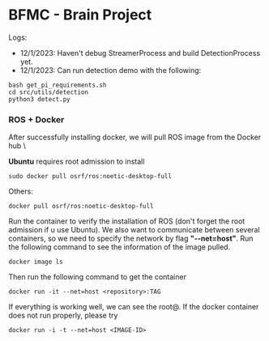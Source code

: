 # BFMC - Brain Project

Logs:
- 12/1/2023: Haven't debug StreamerProcess and build DetectionProcess yet.
- 12/1/2023: Can run detection demo with the following:
```
bash get_pi_requirements.sh
cd src/utils/detection
python3 detect.py
```

### ROS + Docker
After successfully installing docker, we will pull ROS image from the Docker hub \

**Ubuntu** requires root admission to install
```
sudo docker pull osrf/ros:noetic-desktop-full
```
Others:
```
docker pull osrf/ros:noetic-desktop-full
```

Run the container to verify the installation of ROS (don't forget the root admission if u use Ubuntu). We also
want to communicate between several containers, so we need to specify the network by flag **"--net=host"**. Run the following command to see the information of the image pulled.
```
docker image ls
```
Then run the following command to get the container
```
docker run -it --net=host <repository>:TAG
```
If everything is working well, we can see the root@<Tag>. If the docker container
does not run properly, please try

```
docker run -i -t --net=host <IMAGE-ID>
```




